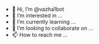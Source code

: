 - 👋 Hi, I’m @vazha1bot
- 👀 I’m interested in ...
- 🌱 I’m currently learning ...
- 💞️ I’m looking to collaborate on ...
- 📫 How to reach me ...

<!---
vazha1bot/vazha1bot is a ✨ special ✨ repository because its `README.md` (this file) appears on your GitHub profile.
You can click the Preview link to take a look at your changes.
--->
